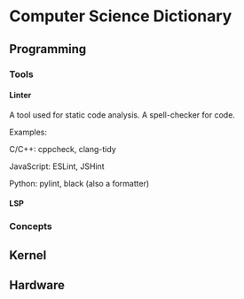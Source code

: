 # Computer Science Dictionary

## Programming

### Tools

#### Linter

A tool used for static code analysis. A spell-checker for code.

Examples:

C/C++: cppcheck, clang-tidy

JavaScript: ESLint, JSHint

Python: pylint, black (also a formatter)

#### LSP

### Concepts

## Kernel

## Hardware
